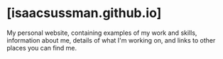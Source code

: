 # [isaacsussman.github.io]
My personal website, containing examples of my work and skills, information about me, details of what I'm working on, and links to other places you can find me.
